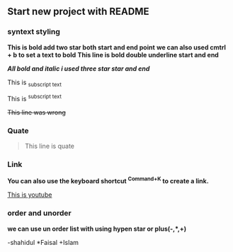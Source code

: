 ## Start new project with README

### syntext styling

**This is bold add two star both start and end point**
**we can also used cmtrl + b to set a text to bold**
__This line is bold double underline start and end__

***All bold and italic i used three star star and end***

This is <sub>subscript text</sub>

This is <sup>subscript text</sup>

~~This line was wrong~~

### Quate

>This line is quate

### Link

**You can also use the keyboard shortcut <sup>Command+K</sup> to create a link.**

[This is youtube](www.youtube.com)

### order and unorder
**we can use un order list with using hypen star or plus(-,*,+)**

-shahidul
*Faisal
+Islam




